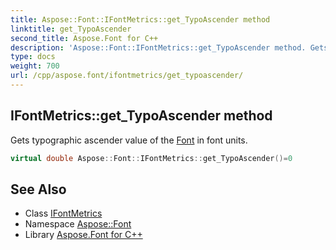 ```yaml
---
title: Aspose::Font::IFontMetrics::get_TypoAscender method
linktitle: get_TypoAscender
second_title: Aspose.Font for C++
description: 'Aspose::Font::IFontMetrics::get_TypoAscender method. Gets typographic ascender value of the Font in font units in C++.'
type: docs
weight: 700
url: /cpp/aspose.font/ifontmetrics/get_typoascender/
---
```

## IFontMetrics::get_TypoAscender method


Gets typographic ascender value of the [Font](../../font/) in font units.

```cpp
virtual double Aspose::Font::IFontMetrics::get_TypoAscender()=0
```

## See Also

* Class [IFontMetrics](../)
* Namespace [Aspose::Font](../../)
* Library [Aspose.Font for C++](../../../)
